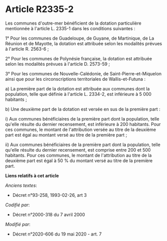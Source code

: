 # Article R2335-2

Les communes d'outre-mer bénéficient de la dotation particulière mentionnée à l'article L. 2335-1 dans les conditions
suivantes :

1° Pour les communes de Guadeloupe, de Guyane, de Martinique, de La Réunion et de Mayotte, la dotation est attribuée selon
les modalités prévues à l'article R. 2563-6 ;

2° Pour les communes de Polynésie française, la dotation est attribuée selon les modalités prévues à l'article D. 2573-59 ;

3° Pour les communes de Nouvelle-Calédonie, de Saint-Pierre-et-Miquelon ainsi que pour les circonscriptions territoriales de
Wallis-et-Futuna :

a) La première part de la dotation est attribuée aux communes dont la population, telle que définie à l'article L. 2334-2,
est inférieure à 5 000 habitants ;

b) Une deuxième part de la dotation est versée en sus de la première part :

i) Aux communes bénéficiaires de la première part dont la population, telle qu'elle résulte du dernier recensement, est
inférieure à 200 habitants. Pour ces communes, le montant de l'attribution versée au titre de la deuxième part est égal au
montant versé au titre de la première part ;

ii) Aux communes bénéficiaires de la première part dont la population, telle qu'elle résulte du dernier recensement, est
comprise entre 200 et 500 habitants. Pour ces communes, le montant de l'attribution au titre de la deuxième part est égal à
50 % du montant versé au titre de la première part.

**Liens relatifs à cet article**

_Anciens textes_:

  - Décret n°93-258, 1993-02-26, art 3

_Codifié par_:

  - Décret n°2000-318 du 7 avril 2000

_Modifié par_:

  - Décret n°2020-606 du 19 mai 2020 - art. 7
